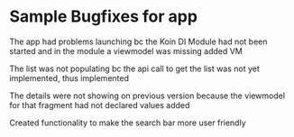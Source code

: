 # Sample Bugfixes for app

The app had problems launching bc the Koin DI Module had not been started and in the module a viewmodel was missing added VM

The list was not populating bc the api call to get the list was not yet implemented, thus implemented

The details were not showing on previous version because the viewmodel for that fragment had not declared values added

Created functionality to make the search bar more user friendly
